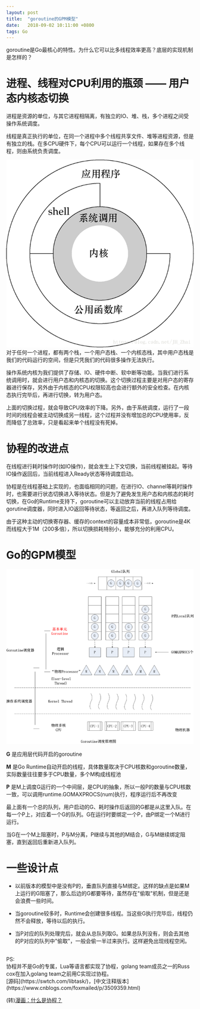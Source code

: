 ```yaml
---
layout: post
title:  "goroutine的GPM模型"
date:   2018-09-02 10:11:00 +0800
tags: Go
---
```

goroutine是Go最核心的特性。为什么它可以比多线程效率更高？底层的实现机制是怎样的？

# 进程、线程对CPU利用的瓶颈 —— 用户态内核态切换
进程是资源的单位，与其它进程相隔离，有独立的IO、堆、栈，多个进程之间受操作系统调度。

线程是真正执行的单位，在同一个进程中多个线程共享文件、堆等进程资源，但是有独立的栈。在多CPU硬件下，每个CPU可以运行一个线程，如果存在多个线程，则由系统负责调度。

![](/assets/images/2018-09-02-Go_goroutine_2.png)
对于任何一个进程，都有两个栈，一个用户态栈、一个内核态栈，其中用户态栈是我们的代码运行的空间，但是只凭我们的代码很多操作无法执行。

操作系统内核为我们提供了存储、IO、硬件中断、软中断等功能。当我们进行系统调用时，就会进行用户态和内核态的切换。这个切换过程主要是对用户态的寄存器进行保存，另外由于内核态的CPU权限较高也会进行额外的安全检查。在内核态执行完毕后，再进行切换，转为用户态。

上面的切换过程，就会导致CPU效率的下降。另外，由于系统调度，运行了一段时间的线程会被主动切换成另一线程，这个过程并没有增加总的CPU使用率，反而降低了总效率，只是看起来单个线程没有死掉。

# 协程的改进点
在线程进行耗时操作时(如IO操作)，就会发生上下文切换，当前线程被挂起。等待IO操作返回后，当前线程进入Ready状态等待调度启动。

协程是在线程基础上实现的，也面临相同的问题，在进行IO、channel等耗时操作时，也需要进行状态切换进入等待状态。但是为了避免发生用户态和内核态的耗时切换，在Go的Runtime支持下，goroutine可以主动放弃当前的线程占用给gorutine调度器，同时进入IO返回等待状态，等返回之后，再进入队列等待调度。

由于这种主动的切换寄存器、缓存的context的容量成本非常低，goroutine是4K而线程大于1M（200多倍），所以切换损耗特别小，能够充分的利用CPU。

# Go的GPM模型
![](/assets/images/2018-09-02-Go_goroutine.png)

__G__ 是应用层代码开启的goroutine

__M__ 是Go Runtime自动开启的线程，具体数量取决于CPU核数和goroutine数量，实际数量往往要多于CPU数量，多个M构成线程池

__P__ 是M上调度G运行的一个中间层，是CPU的抽象，所以一般P的数量与CPU核数一致，可以调用runtime.GOMAXPROCS(num)执行，程序运行后不再改变

最上面有一个总的队列，用户启动的G、耗时操作后返回的G都是从这里入队。在每一个P上，对应着一个G的队列。G在运行时要绑定一个P，由P绑定一个M进行运行。

当G在一个M上阻塞时，P与M分离，P继续与其他的M结合，G与M继续绑定阻塞，直到返回后重新进入队列。

# 一些设计点
* 以前版本的模型中是没有P的，垂直队列直接与M绑定。这样的缺点是如果M上运行的G阻塞了，那么后边的G都要等待，虽然存在"偷取"机制，但是还是会浪费一些时间。

* 当goroutine较多时，Runtime会创建很多线程。当这些G执行完毕后，线程仍然不会释放，等待以后的执行。

* 当P对应的队列处理完后，就会从总队列取G。如果总队列没有，则会去其他的P对应的队列中"偷取"，一般会偷一半过来执行。这样避免出现线程空闲。

<br/>
PS:<br/>
协程并不是Go的专属，Lua等语言都实现了协程，golang team成员之一的Russ cox在加入golang team之前用C实现过协程。<br/>
[源码](https://swtch.com/libtask/)，[中文注释版本](https://www.cnblogs.com/foxmailed/p/3509359.html)

(转)[漫画：什么是协程？](https://www.sohu.com/a/236536167_684445)
